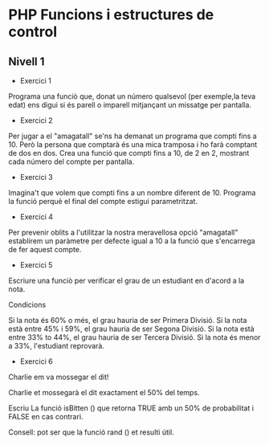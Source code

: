 # PHP Funcions i estructures de control

## Nivell 1

- Exercici 1

Programa una funciò que, donat un número qualsevol (per exemple,la teva edat) ens digui si és parell o imparell mitjançant un missatge per pantalla.

- Exercici 2

Per jugar a el "amagatall" se'ns ha demanat un programa que compti fins a 10. Però la persona que comptarà és una mica tramposa i ho farà comptant de dos en dos. Crea una funció que compti fins a 10, de 2 en 2, mostrant cada número del compte per pantalla.

- Exercici 3

Imagina't que volem que compti fins a un nombre diferent de 10. Programa la funció perquè el final del compte estigui parametritzat.

- Exercici 4

Per prevenir oblits a l'utilitzar la nostra meravellosa opció "amagatall" establirem un paràmetre per defecte igual a 10 a la funció que s'encarrega de fer aquest compte.

- Exercici 5

Escriure una funciò per verificar el grau de un estudiant en d'acord a la nota.

Condicions

Si la nota és 60% o més, el grau hauria de ser Primera Divisió.
Si la nota està entre 45% i 59%, el grau hauria de ser Segona Divisió.
Si la nota està entre 33% to 44%, el grau hauria de ser Tercera Divisió.
Si la nota és menor a 33%, l'estudiant reprovarà.

- Exercici 6

Charlie em va mossegar el dit!

Charlie et mossegarà el dit exactament el 50% del temps.

Escriu La funció isBitten () que retorna TRUE amb un 50% de probabilitat i FALSE en cas contrari.

Consell: pot ser que la funció rand () et resulti útil.
